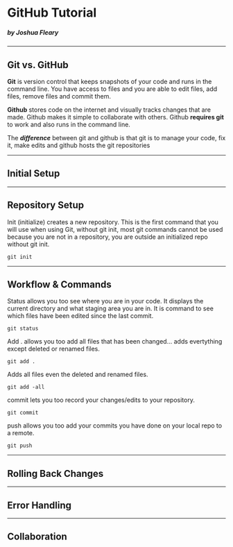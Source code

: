 # GitHub Tutorial

##### _by Joshua Fleary_

---
## Git vs. GitHub

**Git** is version control that keeps snapshots of your code and runs in the command line. You have access to files and you are able to edit files, add files, remove files and commit them. 


**Github** stores code on the internet and visually tracks changes that are made. Github makes it simple to collaborate with others. Github **requires git** to work and also runs in the command line.


The **_difference_** between git and github is that git is to manage your code, fix it, make edits and github hosts the git repositories 

---
## Initial Setup



---
## Repository Setup
Init (initialize) creates a new repository. This is the first command that you will use when using Git, without git init, most git commands cannot be used because you are not in a repository, you are outside an initialized repo without git init.
```
git init 
```

---
## Workflow & Commands





Status allows you too see where you are in your code. It displays the current directory and what staging area you are in. It is command to see which files have been edited since the last commit.
```
git status 
```
Add . allows you too add all files that has been changed... adds evertything except deleted or renamed files.
```
git add . 
```
Adds all files even the deleted and renamed files.
```
git add -all
```
commit lets you too record your changes/edits to your repository.  
```
git commit
```

push allows you too add your commits you have done on your local repo to a remote.
```
git push
```

---
## Rolling Back Changes



---
## Error Handling


---
## Collaboration
